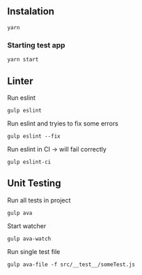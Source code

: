 ## Instalation

```
yarn
```

### Starting test app

```
yarn start
```

## Linter

Run eslint
```
gulp eslint
```

Run eslint and tryies to fix some errors
```
gulp eslint --fix
```

Run eslint in CI -> will fail correctly
```
gulp eslint-ci
```

## Unit Testing

Run all tests in project
```
gulp ava
```

Start watcher
```
gulp ava-watch
```

Run single test file
```
gulp ava-file -f src/__test__/someTest.js
```

